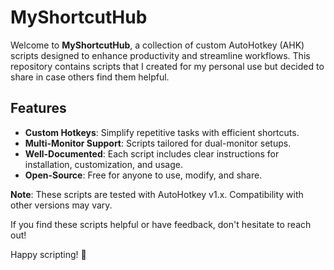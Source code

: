 # MyShortcutHub

Welcome to **MyShortcutHub**, a collection of custom AutoHotkey (AHK) scripts designed to enhance productivity and streamline workflows. This repository contains scripts that I created for my personal use but decided to share in case others find them helpful.

## Features
- **Custom Hotkeys**: Simplify repetitive tasks with efficient shortcuts.
- **Multi-Monitor Support**: Scripts tailored for dual-monitor setups.
- **Well-Documented**: Each script includes clear instructions for installation, customization, and usage.
- **Open-Source**: Free for anyone to use, modify, and share.


**Note**: These scripts are tested with AutoHotkey v1.x. Compatibility with other versions may vary.

If you find these scripts helpful or have feedback, don't hesitate to reach out!

Happy scripting! 🚀  
